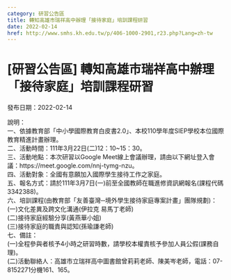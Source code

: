 ```yaml
---
category: 研習公告區
title: 轉知高雄市瑞祥高中辦理「接待家庭」培訓課程研習
date: 2022-02-14
href: http://www.smhs.kh.edu.tw/p/406-1000-2901,r23.php?Lang=zh-tw
---
```


# [研習公告區] 轉知高雄市瑞祥高中辦理「接待家庭」培訓課程研習

發布日期：2022-02-14

<div><div></div><div>說明：<br> 一、依據教育部「中小學國際教育白皮書2.0」、本校110學年度SIEP學校本位國際教育精進計畫辦理。<br> 二、活動時間：111年3月22日(二)12：10~15：30。<br> 三、活動地點：本次研習以Google Meet線上會議辦理，請由以下網址登入會議：https://meet.google.com/nnj-tymg-nzu。<br> 四、活動對象：全國有意願加入國際學生接待工作之家庭。<br> 五、報名方式：請於111年3月7日(一)前至全國教師在職進修資訊網報名(課程代碼3342388)。<br> 六、培訓課程(由教育部「友善臺灣─境外學生接待家庭專案計畫」團隊規劃)：<br> (一)文化差異及跨文化溝通(伊拉克 易馬丁老師)<br> (二)接待家庭經驗分享(黃燕華小姐)<br> (三)接待家庭的職責與認知(孫瑜謙老師)<br> 七、備註：<br> (一)全程參與者核予4小時之研習時數，請學校本權責核予參加人員公假(課務自理)。<br> (二)活動聯絡人：高雄市立瑞祥高中圖書館曾莉莉老師、陳美岑老師，電話：07-8152271分機161、165。</div></div>

